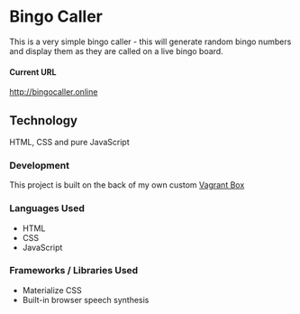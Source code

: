 # Bingo Caller
This is a very simple bingo caller - this will generate random bingo numbers and display them as they are called on a live bingo board.

#### Current URL
http://bingocaller.online

## Technology
HTML, CSS and pure JavaScript

### Development
This project is built on the back of my own custom [Vagrant Box](https://github.com/codemasterkarol/vagrantbox)

### Languages Used
- HTML
- CSS
- JavaScript

### Frameworks / Libraries Used
- Materialize CSS
- Built-in browser speech synthesis
